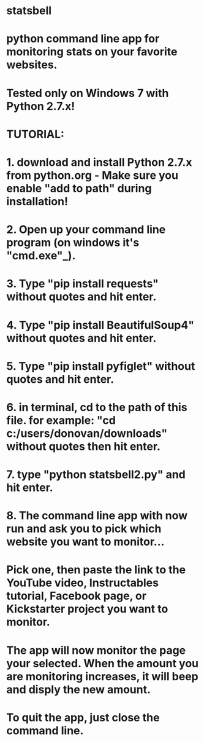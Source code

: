 # statsbell
# python command line app for monitoring stats on your favorite websites.
# Tested only on Windows 7 with Python 2.7.x!
# TUTORIAL:
# 1. download and install Python 2.7.x from python.org  - Make sure you enable "add to path" during installation!
# 2. Open up your command line program (on windows it's "cmd.exe"_).
# 3. Type "pip install requests" without quotes and hit enter.
# 4. Type "pip install BeautifulSoup4" without quotes and hit enter.
# 5. Type "pip install pyfiglet" without quotes and hit enter.
# 6. in terminal, cd to the path of this file. for example: "cd c:/users/donovan/downloads" without quotes then hit enter.
# 7. type "python statsbell2.py" and hit enter.
# 8. The command line app with now run and ask you to pick which website you want to monitor...
# Pick one, then paste the link to the YouTube video, Instructables tutorial, Facebook page, or Kickstarter project you want to monitor.
# The app will now monitor the page your selected. When the amount you are monitoring increases, it will beep and disply the new amount.
# To quit the app, just close the command line.


